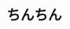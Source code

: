 <!DOCTYPE html>

<html>
    <head>
        <meta http-equiv="CONTENT-TYPE" content="text/html; charset=UTF-8">
        <title>Example</title>
    </head>
    <body>
        <h1>
            ちんちん
        </h1>
    </body>
</html>
